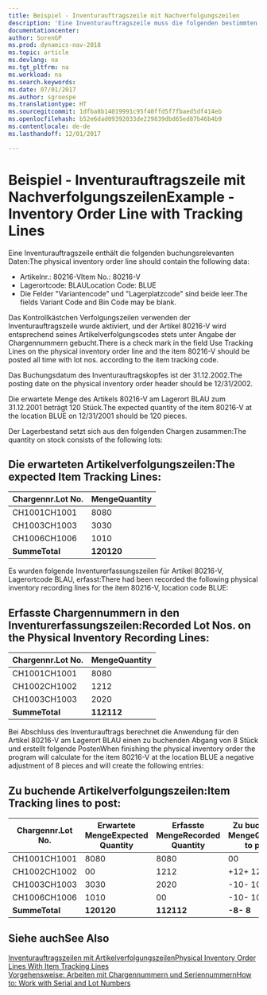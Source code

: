 ```yaml
---
title: Beispiel - Inventurauftragszeile mit Nachverfolgungszeilen
description: 'Eine Inventurauftragszeile muss die folgenden bestimmten Daten enthalten:'
documentationcenter: 
author: SorenGP
ms.prod: dynamics-nav-2018
ms.topic: article
ms.devlang: na
ms.tgt_pltfrm: na
ms.workload: na
ms.search.keywords: 
ms.date: 07/01/2017
ms.author: sgroespe
ms.translationtype: HT
ms.sourcegitcommit: 1dfba8b14019991c95f40ffd5f7fbaed5df414eb
ms.openlocfilehash: b52e6dad09392033de229839dbd65ed87b46b4b9
ms.contentlocale: de-de
ms.lasthandoff: 12/01/2017

---
```

# <a name="example---inventory-order-line-with-tracking-lines"></a><span data-ttu-id="28ddb-103">Beispiel - Inventurauftragszeile mit Nachverfolgungszeilen</span><span class="sxs-lookup"><span data-stu-id="28ddb-103">Example - Inventory Order Line with Tracking Lines</span></span>
<span data-ttu-id="28ddb-104">Eine Inventurauftragszeile enthält die folgenden buchungsrelevanten Daten:</span><span class="sxs-lookup"><span data-stu-id="28ddb-104">The physical inventory order line should contain the following data:</span></span>  

- <span data-ttu-id="28ddb-105">Artikelnr.: 80216-V</span><span class="sxs-lookup"><span data-stu-id="28ddb-105">Item No.: 80216-V</span></span>  
- <span data-ttu-id="28ddb-106">Lagerortcode: BLAU</span><span class="sxs-lookup"><span data-stu-id="28ddb-106">Location Code: BLUE</span></span>  
- <span data-ttu-id="28ddb-107">Die Felder "Variantencode" und "Lagerplatzcode" sind beide leer.</span><span class="sxs-lookup"><span data-stu-id="28ddb-107">The fields Variant Code and Bin Code may be blank.</span></span>  

<span data-ttu-id="28ddb-108">Das Kontrollkästchen Verfolgungszeilen verwenden der Inventurauftragszeile wurde aktiviert, und der Artikel 80216-V wird entsprechend seines Artikelverfolgungscodes stets unter Angabe der Chargennummern gebucht.</span><span class="sxs-lookup"><span data-stu-id="28ddb-108">There is a check mark in the field Use Tracking Lines on the physical inventory order line and the item 80216-V should be posted all time with lot nos. according to the item tracking code.</span></span>  

<span data-ttu-id="28ddb-109">Das Buchungsdatum des Inventurauftragskopfes ist der 31.12.2002.</span><span class="sxs-lookup"><span data-stu-id="28ddb-109">The posting date on the physical inventory order header should be 12/31/2002.</span></span>  

<span data-ttu-id="28ddb-110">Die erwartete Menge des Artikels 80216-V am Lagerort BLAU zum 31.12.2001 beträgt 120 Stück.</span><span class="sxs-lookup"><span data-stu-id="28ddb-110">The expected quantity of the item 80216-V at the location BLUE on 12/31/2001 should be 120 pieces.</span></span>  

<span data-ttu-id="28ddb-111">Der Lagerbestand setzt sich aus den folgenden Chargen zusammen:</span><span class="sxs-lookup"><span data-stu-id="28ddb-111">The quantity on stock consists of the following lots:</span></span>  

## <a name="the-expected-item-tracking-lines"></a><span data-ttu-id="28ddb-112">Die erwarteten Artikelverfolgungszeilen:</span><span class="sxs-lookup"><span data-stu-id="28ddb-112">The expected Item Tracking Lines:</span></span>  

|<span data-ttu-id="28ddb-113">**Chargennr.**</span><span class="sxs-lookup"><span data-stu-id="28ddb-113">**Lot No.**</span></span>|<span data-ttu-id="28ddb-114">**Menge**</span><span class="sxs-lookup"><span data-stu-id="28ddb-114">**Quantity**</span></span>|  
|-----------------|------------------|  
|<span data-ttu-id="28ddb-115">CH1001</span><span class="sxs-lookup"><span data-stu-id="28ddb-115">CH1001</span></span>|<span data-ttu-id="28ddb-116">80</span><span class="sxs-lookup"><span data-stu-id="28ddb-116">80</span></span>|  
|<span data-ttu-id="28ddb-117">CH1003</span><span class="sxs-lookup"><span data-stu-id="28ddb-117">CH1003</span></span>|<span data-ttu-id="28ddb-118">30</span><span class="sxs-lookup"><span data-stu-id="28ddb-118">30</span></span>|  
|<span data-ttu-id="28ddb-119">CH1006</span><span class="sxs-lookup"><span data-stu-id="28ddb-119">CH1006</span></span>|<span data-ttu-id="28ddb-120">10</span><span class="sxs-lookup"><span data-stu-id="28ddb-120">10</span></span>|  
|<span data-ttu-id="28ddb-121">**Summe**</span><span class="sxs-lookup"><span data-stu-id="28ddb-121">**Total**</span></span>|<span data-ttu-id="28ddb-122">**120**</span><span class="sxs-lookup"><span data-stu-id="28ddb-122">**120**</span></span>|  

<span data-ttu-id="28ddb-123">Es wurden folgende Inventurerfassungszeilen für Artikel 80216-V, Lagerortcode BLAU, erfasst:</span><span class="sxs-lookup"><span data-stu-id="28ddb-123">There had been recorded the following physical inventory recording lines for the item 80216-V, location code BLUE:</span></span>  

## <a name="recorded-lot-nos-on-the-physical-inventory-recording-lines"></a><span data-ttu-id="28ddb-124">Erfasste Chargennummern in den Inventurerfassungszeilen:</span><span class="sxs-lookup"><span data-stu-id="28ddb-124">Recorded Lot Nos. on the Physical Inventory Recording Lines:</span></span>  

|<span data-ttu-id="28ddb-125">**Chargennr.**</span><span class="sxs-lookup"><span data-stu-id="28ddb-125">**Lot No.**</span></span>|<span data-ttu-id="28ddb-126">**Menge**</span><span class="sxs-lookup"><span data-stu-id="28ddb-126">**Quantity**</span></span>|  
|-----------------|------------------|  
|<span data-ttu-id="28ddb-127">CH1001</span><span class="sxs-lookup"><span data-stu-id="28ddb-127">CH1001</span></span>|<span data-ttu-id="28ddb-128">80</span><span class="sxs-lookup"><span data-stu-id="28ddb-128">80</span></span>|  
|<span data-ttu-id="28ddb-129">CH1002</span><span class="sxs-lookup"><span data-stu-id="28ddb-129">CH1002</span></span>|<span data-ttu-id="28ddb-130">12</span><span class="sxs-lookup"><span data-stu-id="28ddb-130">12</span></span>|  
|<span data-ttu-id="28ddb-131">CH1003</span><span class="sxs-lookup"><span data-stu-id="28ddb-131">CH1003</span></span>|<span data-ttu-id="28ddb-132">20</span><span class="sxs-lookup"><span data-stu-id="28ddb-132">20</span></span>|  
|<span data-ttu-id="28ddb-133">**Summe**</span><span class="sxs-lookup"><span data-stu-id="28ddb-133">**Total**</span></span>|<span data-ttu-id="28ddb-134">**112**</span><span class="sxs-lookup"><span data-stu-id="28ddb-134">**112**</span></span>|  

<span data-ttu-id="28ddb-135">Bei Abschluss des Inventurauftrags berechnet die Anwendung für den Artikel 80216-V am Lagerort BLAU einen zu buchenden Abgang von 8 Stück und erstellt folgende Posten</span><span class="sxs-lookup"><span data-stu-id="28ddb-135">When finishing the physical inventory order the program will calculate for the item 80216-V at the location BLUE a negative adjustment of 8 pieces and will create the following entries:</span></span>  

## <a name="item-tracking-lines-to-post"></a><span data-ttu-id="28ddb-136">Zu buchende Artikelverfolgungszeilen:</span><span class="sxs-lookup"><span data-stu-id="28ddb-136">Item Tracking lines to post:</span></span>  

|<span data-ttu-id="28ddb-137">**Chargennr.**</span><span class="sxs-lookup"><span data-stu-id="28ddb-137">**Lot No.**</span></span>|<span data-ttu-id="28ddb-138">**Erwartete Menge**</span><span class="sxs-lookup"><span data-stu-id="28ddb-138">**Expected Quantity**</span></span>|<span data-ttu-id="28ddb-139">**Erfasste Menge**</span><span class="sxs-lookup"><span data-stu-id="28ddb-139">**Recorded Quantity**</span></span>|<span data-ttu-id="28ddb-140">**Zu buchende Menge**</span><span class="sxs-lookup"><span data-stu-id="28ddb-140">**Quantity to post**</span></span>|  
|-----------------|---------------------------|---------------------------|--------------------------|  
|<span data-ttu-id="28ddb-141">CH1001</span><span class="sxs-lookup"><span data-stu-id="28ddb-141">CH1001</span></span>|<span data-ttu-id="28ddb-142">80</span><span class="sxs-lookup"><span data-stu-id="28ddb-142">80</span></span>|<span data-ttu-id="28ddb-143">80</span><span class="sxs-lookup"><span data-stu-id="28ddb-143">80</span></span>|<span data-ttu-id="28ddb-144">0</span><span class="sxs-lookup"><span data-stu-id="28ddb-144">0</span></span>|  
|<span data-ttu-id="28ddb-145">CH1002</span><span class="sxs-lookup"><span data-stu-id="28ddb-145">CH1002</span></span>|<span data-ttu-id="28ddb-146">0</span><span class="sxs-lookup"><span data-stu-id="28ddb-146">0</span></span>|<span data-ttu-id="28ddb-147">12</span><span class="sxs-lookup"><span data-stu-id="28ddb-147">12</span></span>|<span data-ttu-id="28ddb-148">+12</span><span class="sxs-lookup"><span data-stu-id="28ddb-148">+ 12</span></span>|  
|<span data-ttu-id="28ddb-149">CH1003</span><span class="sxs-lookup"><span data-stu-id="28ddb-149">CH1003</span></span>|<span data-ttu-id="28ddb-150">30</span><span class="sxs-lookup"><span data-stu-id="28ddb-150">30</span></span>|<span data-ttu-id="28ddb-151">20</span><span class="sxs-lookup"><span data-stu-id="28ddb-151">20</span></span>|<span data-ttu-id="28ddb-152">-10</span><span class="sxs-lookup"><span data-stu-id="28ddb-152">- 10</span></span>|  
|<span data-ttu-id="28ddb-153">CH1006</span><span class="sxs-lookup"><span data-stu-id="28ddb-153">CH1006</span></span>|<span data-ttu-id="28ddb-154">10</span><span class="sxs-lookup"><span data-stu-id="28ddb-154">10</span></span>|<span data-ttu-id="28ddb-155">0</span><span class="sxs-lookup"><span data-stu-id="28ddb-155">0</span></span>|<span data-ttu-id="28ddb-156">-10</span><span class="sxs-lookup"><span data-stu-id="28ddb-156">- 10</span></span>|  
|<span data-ttu-id="28ddb-157">**Summe**</span><span class="sxs-lookup"><span data-stu-id="28ddb-157">**Total**</span></span>|<span data-ttu-id="28ddb-158">**120**</span><span class="sxs-lookup"><span data-stu-id="28ddb-158">**120**</span></span>|<span data-ttu-id="28ddb-159">**112**</span><span class="sxs-lookup"><span data-stu-id="28ddb-159">**112**</span></span>|<span data-ttu-id="28ddb-160">**-8**</span><span class="sxs-lookup"><span data-stu-id="28ddb-160">**- 8**</span></span>|  

## <a name="see-also"></a><span data-ttu-id="28ddb-161">Siehe auch</span><span class="sxs-lookup"><span data-stu-id="28ddb-161">See Also</span></span>  
 [<span data-ttu-id="28ddb-162">Inventurauftragszeilen mit Artikelverfolgungszeilen</span><span class="sxs-lookup"><span data-stu-id="28ddb-162">Physical Inventory Order Lines With Item Tracking Lines</span></span>](physical-inventory-order-lines-with-item-tracking-lines.md)  
 [<span data-ttu-id="28ddb-163">Vorgehensweise: Arbeiten mit Chargennummern und Seriennummern</span><span class="sxs-lookup"><span data-stu-id="28ddb-163">How to: Work with Serial and Lot Numbers</span></span>](../../inventory-how-work-item-tracking.md)

